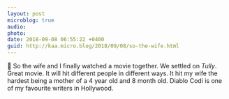 ```yaml
---
layout: post
microblog: true
audio: 
photo: 
date: 2018-09-08 06:55:22 +0400
guid: http://kaa.micro.blog/2018/09/08/so-the-wife.html
---
```

🎥 So the wife and I finally watched a movie together. We settled on _Tully_. Great movie. It will hit different people in different ways. It hit my wife the hardest being a mother of a 4 year old and 8 month old. Diablo Codi is one of my favourite writers in Hollywood.
